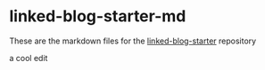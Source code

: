 # linked-blog-starter-md
These are the markdown files for the [linked-blog-starter](https://github.com/matthewwong525/linked-blog-starter) repository

a cool edit 
